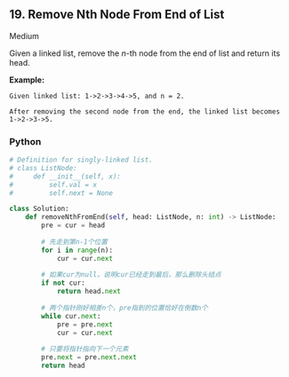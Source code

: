 ## 19. Remove Nth Node From End of List

Medium

Given a linked list, remove the *n*-th node from the end of list and return its head.

**Example:**

```
Given linked list: 1->2->3->4->5, and n = 2.

After removing the second node from the end, the linked list becomes 1->2->3->5.
```

### Python

```python
# Definition for singly-linked list.
# class ListNode:
#     def __init__(self, x):
#         self.val = x
#         self.next = None

class Solution:
    def removeNthFromEnd(self, head: ListNode, n: int) -> ListNode:
        pre = cur = head
        
        # 先走到第n-1个位置
        for i in range(n):
            cur = cur.next
        
        # 如果cur为null，说明cur已经走到最后，那么删除头结点
        if not cur:
            return head.next
        
        # 两个指针刚好相差n个，pre指到的位置恰好在倒数n个
        while cur.next:
            pre = pre.next
            cur = cur.next
        
        # 只要将指针指向下一个元素
        pre.next = pre.next.next
        return head
```

